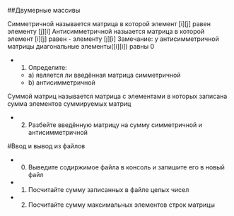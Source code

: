 ##Двумерные массивы

Симметричной называется матрица в которой элемент [i][j] равен элементу [j][i]
Антисимметричной назыается матрица в которой элемент [i][j] равен - элементу [j][i]
Замечание: у антисимметричной матрицы диагональные элементы([i][i]) равны 0

* 1) Определите:
	* а) является ли введённая матрица симметричной
	* b) антисимметричной

Суммой матриц называется матрица с элементами в которых записана сумма элементов суммируемых матриц

* 2) Разбейте введённую матрицу на сумму симметричной и антисимметричной

#Ввод и вывод из файлов

* 0) Выведите содиржимое файла в консоль и запишите его в новый файл

* 1) Посчитайте сумму записанных в файле целых чисел

* 2) Посчитайте сумму максимальных элементов строк матрицы

